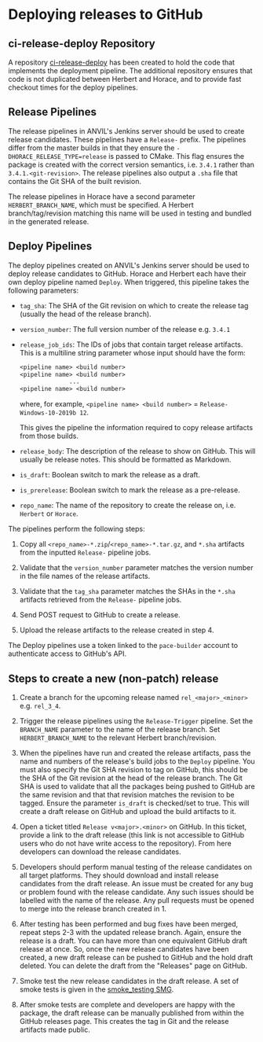 # Deploying releases to GitHub

## ci-release-deploy Repository

A repository
[ci-release-deploy](https://github.com/pace-neutrons/ci-release-deploy)
has been created to hold the code that implements the deployment pipeline.
The additional repository ensures that
code is not duplicated between Herbert and Horace,
and to provide fast checkout times for the deploy pipelines.

## Release Pipelines

The release pipelines in ANVIL's Jenkins server should be used to create release
candidates.
These pipelines have a `Release-` prefix.
The pipelines differ from the master builds in that they ensure the
`-DHORACE_RELEASE_TYPE=release` is passed to CMake.
This flag ensures the package is created with the correct version semantics,
i.e. `3.4.1` rather than `3.4.1.<git-revision>`.
The release pipelines also output a `.sha` file that contains the Git SHA of
the built revision.

The release pipelines in Horace have a second parameter `HERBERT_BRANCH_NAME`,
which must be specified. A Herbert branch/tag/revision matching this name will
be used in testing and bundled in the generated release.

## Deploy Pipelines

The deploy pipelines created on ANVIL's Jenkins server should be used to deploy
release candidates to GitHub.
Horace and Herbert each have their own deploy pipeline named `Deploy`.
When triggered, this pipeline takes the following parameters:

- `tag_sha`: The SHA of the Git revision on which to create the release tag
  (usually the head of the release branch).

- `version_number`: The full version number of the release e.g. `3.4.1`

- `release_job_ids`: The IDs of jobs that contain target release artifacts.
This is a multiline string parameter whose input should have the form:

  ```txt
  <pipeline name> <build number>
  <pipeline name> <build number>
                ...
  <pipeline name> <build number>
  ```

  where, for example,
  `<pipeline name> <build number>` = `Release-Windows-10-2019b 12`.

  This gives the pipeline the information required to copy release artifacts
  from those builds.

- `release_body`: The description of the release to show on GitHub.
This will usually be release notes.
This should be formatted as Markdown.

- `is_draft`: Boolean switch to mark the release as a draft.

- `is_prerelease`: Boolean switch to mark the release as a pre-release.

- `repo_name`: The name of the repository to create the release on,
i.e. `Herbert` or `Horace`.

The pipelines perform the following steps:

1) Copy all `<repo_name>-*.zip`/`<repo_name>-*.tar.gz`,
and `*.sha` artifacts from the inputted `Release-` pipeline jobs.

2) Validate that the `version_number` parameter matches the version number in
the file names of the release artifacts.

3) Validate that the `tag_sha` parameter matches the SHAs in the `*.sha`
artifacts retrieved from the `Release-` pipeline jobs.

4) Send POST request to GitHub to create a release.

5) Upload the release artifacts to the release created in step 4.

The Deploy pipelines use a token linked to the `pace-builder` account to
authenticate access to GitHub's API.

## Steps to create a new (non-patch) release

1. Create a branch for the upcoming release named `rel_<major>_<minor>`
e.g. `rel_3_4`.

2. Trigger the release pipelines using the `Release-Trigger` pipeline.
Set the `BRANCH_NAME` parameter to the name of the release branch.
Set `HERBERT_BRANCH_NAME` to the relevant Herbert branch/revision.

3. When the pipelines have run and created the release artifacts,
pass the name and numbers of the release's build jobs to the `Deploy` pipeline.
You must also specify the Git SHA revision to tag on GitHub,
this should be the SHA of the Git revision at the head of the release branch.
The Git SHA is used to validate that all the packages being pushed to GitHub
are the same revision and that that revision matches the revision to be
tagged.
Ensure the parameter `is_draft` is checked/set to true.
This will create a draft release on GitHub and upload the build artifacts to it.

4. Open a ticket titled `Release v<major>.<minor>` on GitHub.
In this ticket, provide a link to the draft release
(this link is not accessible to GitHub users who do not have write access to
the repository).
From here developers can download the release candidates.

5. Developers should perform manual testing of the release candidates
on all target platforms.
They should download and install release candidates from the draft release.
An issue must be created for any bug or problem found with the release candidate.
Any such issues should be labelled with the name of the release.
Any pull requests must be opened to merge into the release branch created in 1.

6. After testing has been performed and bug fixes have been merged,
repeat steps 2-3 with the updated release branch.
Again, ensure the release is a draft.
You can have more than one equivalent GitHub draft release at once.
So, once the new release candidates have been created,
a new draft release can be pushed to GitHub and the hold draft deleted.
You can delete the draft from the "Releases" page on GitHub.

7. Smoke test the new release candidates in the draft release.
A set of smoke tests is given in the [smoke_testing SMG](./13_smoke_testing.md).

8. After smoke tests are complete and developers are happy with the package,
the draft release can be manually published from within the GitHub releases page.
This creates the tag in Git and the release artifacts made public.
